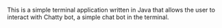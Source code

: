This is a simple terminal application written in Java that allows the user to interact 
with Chatty bot, a simple chat bot in the terminal. 